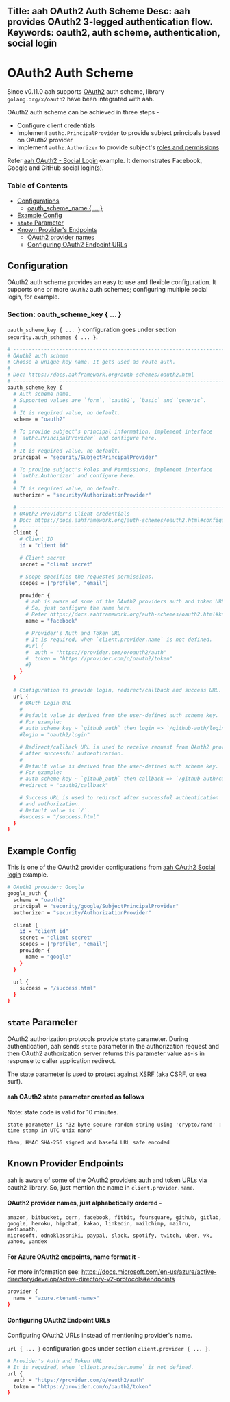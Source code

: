 Title: aah OAuth2 Auth Scheme
Desc: aah provides OAuth2 3-legged authentication flow.
Keywords: oauth2, auth scheme, authentication, social login
---
# OAuth2 Auth Scheme

<span class="badge lb-sm">Since v0.11.0</span> aah supports [OAuth2](https://oauth.net/2/) auth scheme, library  `golang.org/x/oauth2` have been integrated with aah.

OAuth2 auth scheme can be achieved in three steps -

  * Configure client credentials
  * Implement `authc.PrincipalProvider` to provide subject principals based on OAuth2 provider
  * Implement `authz.Authorizer` to provide subject's [roles and permissions](/security-permissions.html)

Refer [aah OAuth2 - Social Login]({{aah_examples_url}}/oauth2-social-login) example. It demonstrates Facebook, Google and GitHub social login(s).

### Table of Contents

  * [Configurations](#configuration)
      - [oauth_scheme_name { ... }](#section-oauth-scheme-key)
  * [Example Config](#example-config)
  * [`state` Parameter](#state-parameter)
  * [Known Provider's Endpoints](#known-provider-endpoints)
      - [OAuth2 provider names](#oauth2-provider-names-just-alphabetically-ordered)
      - [Configuring OAuth2 Endpoint URLs](#configuring-oauth2-endpoint-urls)

## Configuration

OAuth2 auth scheme provides an easy to use and flexible configuration. It supports one or more `OAuth2` auth schemes; configuring multiple social login, for example.


### Section: oauth_scheme_key { ... }

`oauth_scheme_key { ... }` configuration goes under section `security.auth_schemes { ... }`.

```bash
# -----------------------------------------------------------------------------
# OAuth2 auth scheme
# Choose a unique key name. It gets used as route auth.
#
# Doc: https://docs.aahframework.org/auth-schemes/oauth2.html
# -----------------------------------------------------------------------------
oauth_scheme_key {
  # Auth scheme name.
  # Supported values are `form`, `oauth2`, `basic` and `generic`.
  #
  # It is required value, no default.
  scheme = "oauth2"

  # To provide subject's principal information, implement interface
  # `authc.PrincipalProvider` and configure here.
  #
  # It is required value, no default.
  principal = "security/SubjectPrincipalProvider"

  # To provide subject's Roles and Permissions, implement interface
  # `authz.Authorizer` and configure here.
  #
  # It is required value, no default.
  authorizer = "security/AuthorizationProvider"

  # -----------------------------------------------------------------------------
  # OAuth2 Provider's Client credentials
  # Doc: https://docs.aahframework.org/auth-schemes/oauth2.html#configuration
  # -----------------------------------------------------------------------------
  client {
    # Client ID
    id = "client id"

    # Client secret
    secret = "client secret"

    # Scope specifies the requested permissions.
    scopes = ["profile", "email"]

    provider {
      # aah is aware of some of the OAuth2 providers auth and token URLs via library.
      # So, just configure the name here.
      # Refer https://docs.aahframework.org/auth-schemes/oauth2.html#known-provider-endpoints
      name = "facebook"

      # Provider's Auth and Token URL
      # It is required, when `client.provider.name` is not defined.
      #url {
      #  auth = "https://provider.com/o/oauth2/auth"
      #  token = "https://provider.com/o/oauth2/token"
      #}
    }
  }

  # Configuration to provide login, redirect/callback and success URL.
  url {
    # OAuth Login URL
    #
    # Default value is derived from the user-defined auth scheme key.
    # For example:
    # auth scheme key ~ `github_auth` then login => `/github-auth/login`.
    #login = "oauth2/login"

    # Redirect/callback URL is used to receive request from OAuth2 provider
    # after successful authentication.
    #
    # Default value is derived from the user-defined auth scheme key.
    # For example:
    # auth scheme key ~ `github_auth` then callback => `/github-auth/callback`.
    #redirect = "oauth2/callback"

    # Success URL is used to redirect after successful authentication
    # and authorization.
    # Default value is `/`.
    #success = "/success.html"
  }
}
```

## Example Config

This is one of the OAuth2 provider configurations from [aah OAuth2 Social login]({{aah_examples_url}}/oauth2-social-login) example.

```bash
# OAuth2 provider: Google
google_auth {
  scheme = "oauth2"  
  principal = "security/google/SubjectPrincipalProvider"
  authorizer = "security/AuthorizationProvider"

  client {
    id = "client id"
    secret = "client secret"
    scopes = ["profile", "email"]
    provider {
      name = "google"
    }
  }

  url {
    success = "/success.html"
  }
}
```

## `state` Parameter

OAuth2 authorization protocols provide `state` parameter. During authentication, aah sends `state` parameter in the authorization request and then OAuth2 authorization server returns this parameter value as-is in response to caller application redirect.

The state parameter is used to protect against [XSRF](http://en.wikipedia.org/wiki/Cross-site_request_forgery) (aka CSRF, or sea surf).


#### aah OAuth2 state parameter created as follows

Note: state code is valid for 10 minutes.

```
state parameter is "32 byte secure random string using 'crypto/rand' : time stamp in UTC unix nano"

then, HMAC SHA-256 signed and base64 URL safe encoded
```

## Known Provider Endpoints

aah is aware of some of the OAuth2 providers auth and token URLs via oauth2 library. So, just mention the name in `client.provider.name`.

#### OAuth2 provider names, just alphabetically ordered -

```
amazon, bitbucket, cern, facebook, fitbit, foursquare, github, gitlab,
google, heroku, hipchat, kakao, linkedin, mailchimp, mailru, mediamath,
microsoft, odnoklassniki, paypal, slack, spotify, twitch, uber, vk,
yahoo, yandex
```


#### For Azure OAuth2 endpoints, name format it -

For more information see: https://docs.microsoft.com/en-us/azure/active-directory/develop/active-directory-v2-protocols#endpoints

```bash
provider {
  name = "azure.<tenant-name>"
}
```

#### Configuring OAuth2 Endpoint URLs

Configuring OAuth2 URLs instead of mentioning provider's name.

`url { ... }` configuration goes under section `client.provider { ... }`.

```bash
# Provider's Auth and Token URL
# It is required, when `client.provider.name` is not defined.
url {
  auth = "https://provider.com/o/oauth2/auth"
  token = "https://provider.com/o/oauth2/token"
}
```
